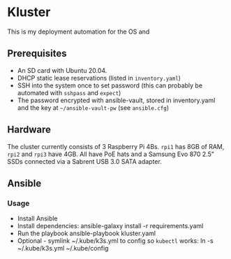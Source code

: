 # Kluster

This is my deployment automation for the OS and

## Prerequisites

* An SD card with Ubuntu 20.04.
* DHCP static lease reservations (listed in `inventory.yaml`)
* SSH into the system once to set password (this can probably be automated with `sshpass` and `expect`)
* The password encrypted with ansible-vault, stored in inventory.yaml and the key at `~/ansible-vault-pw` (see `ansible.cfg`)

## Hardware

The cluster currently consists of 3 Raspberry Pi 4Bs. `rpi1` has 8GB of RAM, `rpi2` and `rpi3` have 4GB. All have PoE hats and a Samsung Evo 870 2.5" SSDs connected via a Sabrent USB 3.0 SATA adapter.

## Ansible

### Usage

* Install Ansible
* Install dependencies:
    ansible-galaxy install -r requirements.yaml
* Run the playbook
    ansible-playbook kluster.yaml
* Optional - symlink ~/.kube/k3s.yml to config so `kubectl` works:
    ln -s ~/.kube/k3s.yml ~/.kube/config
